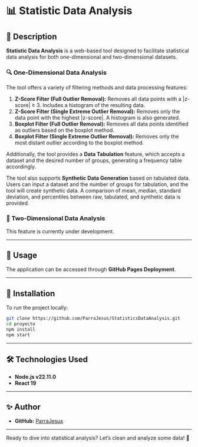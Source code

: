# 📊 Statistic Data Analysis

## 📝 Description

**Statistic Data Analysis** is a web-based tool designed to facilitate statistical data analysis for both one-dimensional and two-dimensional datasets.

### 🔍 One-Dimensional Data Analysis
The tool offers a variety of filtering methods and data processing features:

1. **Z-Score Filter (Full Outlier Removal):** Removes all data points with a |z-score| ≥ 3. Includes a histogram of the resulting data.
2. **Z-Score Filter (Single Extreme Outlier Removal):** Removes only the data point with the highest |z-score|. A histogram is also generated.
3. **Boxplot Filter (Full Outlier Removal):** Removes all data points identified as outliers based on the boxplot method.
4. **Boxplot Filter (Single Extreme Outlier Removal):** Removes only the most distant outlier according to the boxplot method.

Additionally, the tool provides a **Data Tabulation** feature, which accepts a dataset and the desired number of groups, generating a frequency table accordingly.

The tool also supports **Synthetic Data Generation** based on tabulated data. Users can input a dataset and the number of groups for tabulation, and the tool will create synthetic data. A comparison of mean, median, standard deviation, and percentiles between raw, tabulated, and synthetic data is provided.

### 🔧 Two-Dimensional Data Analysis
This feature is currently under development.

---

## 🚀 Usage
The application can be accessed through **GitHub Pages Deployment**.

---

## 🔨 Installation

To run the project locally:

```bash
git clone https://github.com/ParraJesus/StatisticsDataAnalysis.git
cd proyecto
npm install
npm start
```

---

## 🛠️ Technologies Used
- **Node.js v22.11.0**
- **React 19**

---

## ✨ Author
- **GitHub:** [ParraJesus](https://github.com/ParraJesus)

---

Ready to dive into statistical analysis? Let’s clean and analyze some data! 🚀

